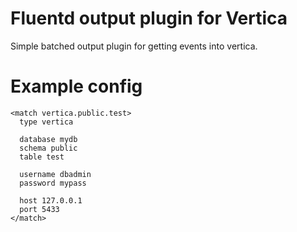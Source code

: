 Fluentd output plugin for Vertica
=================================

Simple batched output plugin for getting events into vertica.

Example config
==============

    <match vertica.public.test>
      type vertica

      database mydb
      schema public
      table test

      username dbadmin
      password mypass

      host 127.0.0.1
      port 5433
    </match>
